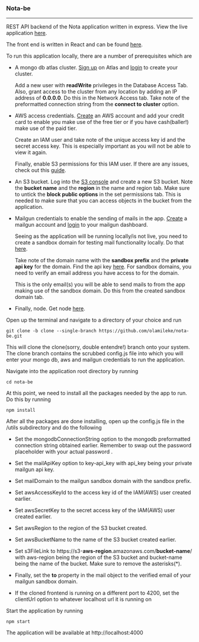 ### Nota-be

------------

REST API backend of the Nota application written in express. View the live application [here](https://notaapp.netlify.app "here"). 

The front end is written in React and can be found [here](https://github.com/olamileke/nota-fe "here").

To run this application locally, there are a number of prerequisites which are

- A mongo db atlas cluster. [Sign up](https://www.mongodb.com/cloud/atlas/register "Sign up") on Atlas and [login](https://account.mongodb.com/account/login?nds=true "login") to create your cluster.

  Add a new user with **readWrite** privileges in the Database Access Tab. Also, grant access to the cluster from any location by adding an IP address of **0.0.0.0**. Do this in   the Network Access tab. Take note of the preformatted connection string from the **connect to cluster** option.

- AWS access credentials.  [Create](https://portal.aws.amazon.com/billing/signup "Create") an AWS account and add your credit card to enable you make use of the free tier or if you have cash(baller!) make use of the paid tier. 

  Create an IAM user and take note of the unique access key id and the secret access key. This is especially important as you will not be able to view it again.

  Finally, enable S3 permissions for this IAM user. If there are any issues, check out this [guide](https://docs.aws.amazon.com/directoryservice/latest/admin-guide/setting_up_create_iam_user.html  "guide").

- An S3 bucket. Log into the [S3 console](https://console.aws.amazon.com/s3/home "S3 console") and create a new S3 bucket.  Note the **bucket name** and the **region** in the name and region tab. Make sure to untick the **block public options** in the set permissions tab. This is needed to make sure that you can access objects in the bucket from the application.

- Mailgun credentials to enable the sending of mails in the app. [Create](https://signup.mailgun.com/new/signup "Create") a mailgun account and [login](https://login.mailgun.com/login/ "login") to your mailgun dashboard.

  Seeing as the application will be running locally/is not live, you need to create a sandbox domain for testing mail functionality locally. Do that [here](https://app.mailgun.com/app/sending/domains "here"). 

  Take note of the domain name with the **sandbox prefix** and the **private api key** for the domain. Find the api key [here](https://app.mailgun.com/app/sending/domains  "here"). For sandbox domains, you need to verify an email address you have access to for the domain.

  This is the only email(s) you will be able to send mails to from the app making use of the sandbox domain. Do this from the created sandbox domain tab.

- Finally, node. Get node [here](https://nodejs.org "here").

Open up the terminal and navigate to a directory of your choice and run

```
git clone -b clone --single-branch https://github.com/olamileke/nota-be.git
```


This will clone the clone(sorry, double entendre!) branch onto your system. The clone branch contains the scrubbed config.js file into which you will enter your mongo db, aws and mailgun credentials to run the application.

Navigate into the  application root directory by running

```
cd nota-be
```

At this point, we need to install all the packages needed by the app to run. Do this by running

```
npm install
```

After all the packages are done installing, open up the config.js file in the /utils subdirectory and do the following

- Set the mongodbConnectionString option to the mongodb preformatted connection string obtained earlier. Remember to swap out the password placeholder with your actual password .

- Set the mailApiKey option to key-api_key with api_key being your private mailgun api key.

- Set mailDomain to the mailgun sandbox domain with the sandbox prefix.

- Set awsAccessKeyId to the access key id of the IAM(AWS) user created earlier.

- Set awsSecretKey to the secret access key of the IAM(AWS) user created earlier.

- Set awsRegion to the region of the S3 bucket created. 

- Set awsBucketName to the name of the S3 bucket created earlier.

- Set s3FileLink to https://s3-**aws-region**.amazonaws.com/**bucket-name**/ with aws-region being the region of the S3 bucket and bucket-name being the name of the bucket. Make sure to remove the asterisks(*).

- Finally, set the **to** property in the mail object to the verified email of your mailgun sandbox domain.

- If the cloned frontend is running on a different port to 4200, set the clientUrl option to whatever localhost url it is running on

Start the application by running

```
npm start
```
The application will be available at http://localhost:4000
